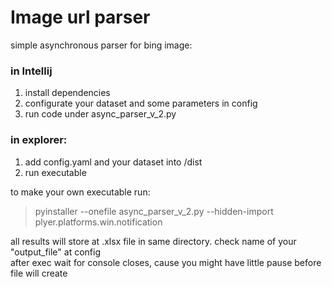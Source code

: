 # Image url parser

simple asynchronous parser for bing image:
### in Intellij
1. install dependencies
2. configurate your dataset and some parameters in config
3. run code under async_parser_v_2.py


### in explorer:
1. add config.yaml and your dataset into /dist
2. run executable

to make your own executable run:
> pyinstaller --onefile async_parser_v_2.py --hidden-import plyer.platforms.win.notification

all results will store at .xlsx file in same directory. check name of your "output_file" at config<br>
after exec wait for console closes, cause you might have little pause before file will create
